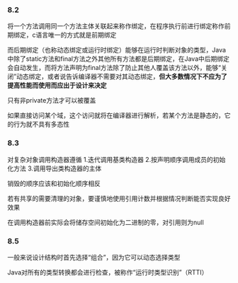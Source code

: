 ### 8.2

将一个方法调用同一个方法主体关联起来称作绑定，在程序执行前进行绑定称作前期绑定，c语言唯一的方式就是前期绑定

而后期绑定（也称动态绑定或运行时绑定）能够在运行时判断对象的类型，Java中除了static方法和final方法之外其他所有方法都是后期绑定，在Java中后期绑定会自动发生，而将方法声明为final方法除了防止其他人覆盖该方法以外，能够“关闭”动态绑定，或者说告诉编译器不需要对其动态绑定，**但大多数情况下不应为了提高性能而使用而应出于设计来决定**

只有非private方法才可以被覆盖

如果直接访问某个域，这个访问就将在编译器进行解析，若某个方法是静态的，它的行为就不具有多态性

### 8.3

对复杂对象调用构造器遵循
1.迭代调用基类构造器
2.按声明顺序调用成员的初始化方法
3.调用导出类构造器的主体

销毁的顺序应该和初始化顺序相反

若有共享的需要清理的对象，要谨慎地使用引用计数并根据情况判断能否实现良好效果

在调用构造器前实际会将储存空间初始化为二进制的零，对引用则为null

### 8.5

一般来说设计结构时首先选择“组合”，因为它可以动态选择类型

Java对所有的类型转换都会进行检查，被称作“运行时类型识别”（RTTI）